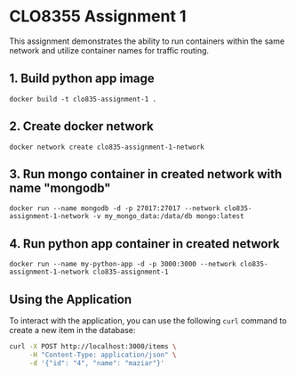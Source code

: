 
# CLO8355 Assignment 1

This assignment demonstrates the ability to run containers within the same network and utilize container names for traffic routing.

## 1. Build python app image
```
docker build -t clo835-assignment-1 .
```

## 2. Create docker network
```
docker network create clo835-assignment-1-network
```

## 3. Run mongo container in created network with name "mongodb"
```
docker run --name mongodb -d -p 27017:27017 --network clo835-assignment-1-network -v my_mongo_data:/data/db mongo:latest
```

## 4. Run python app container in created network

```
docker run --name my-python-app -d -p 3000:3000 --network clo835-assignment-1-network clo835-assignment-1
```

## Using the Application

To interact with the application, you can use the following `curl` command to create a new item in the database:

```bash
curl -X POST http://localhost:3000/items \
     -H "Content-Type: application/json" \
     -d '{"id": "4", "name": "maziar"}'
```
